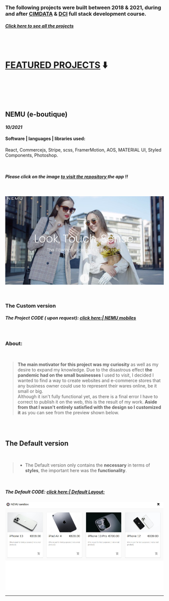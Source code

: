 ### The following projects were built between 2018 & 2021, during and after [CIMDATA](https://www.cimdata.de/weiterbildung/webentwicklung/) & [DCI](https://digitalcareerinstitute.org/) full stack development course.

##### [**Click here** to see all the projects](https://github.com/nadiamariduena/react)

<br>
<br>

# <u>FEATURED PROJECTS</u> ⬇️

<br>

<br>
<br>
<br>

## NEMU (e-boutique)

#### _10/2021_

#### Software | languages | libraries used:

React, Commercejs, Stripe, scss, FramerMotion, AOS, MATERIAL UI, Styled Components, Photoshop.

<!-- | Software | languages | libraries used: |
| :------: | :-------: | :-------------: |
|  col 1   |   col2    |      col 1      | -->

<br>

##### Please click on the image <u>**to visit the repository** </u>the app !!

<br>

[<img src="./img_readme/NEMU_1.jpg"/>](https://github.com/nadiamariduena/e-commerce-react-stripe)

<!-- [<img src="./img_readme/NEMU_2.jpg"/>]() -->

<br>

### The Custom version

##### The Project CODE ( upon request): [click here:| NEMU mobiles](https://github.com/nadiamariduena/custom-ecommerce-shop-react-stripe-clean)

<br>

### About:

<br>

> **The main motivator for this project was my curiosity** as well as my desire to expand my knowledge. Due to the disastrous effect **the pandemic had on the small businesses** I used to visit, I decided I wanted to find a way to create websites and e-commerce stores that any business owner could use to represent their wares online, be it small or big. <br>
> Although it isn't fully functional yet, as there is a final error I have to correct to publish it on the web, this is the result of my work.
> **Aside from that I wasn't entirely satisfied with the design so I customized it** as you can see from the preview shown below.

<br>
<br>

## The Default version

<br>

> - The Default version only contains the **necessary** in terms of **styles**, the important here was the **functionality**.

<br>

##### The Default CODE: [ click here:| Default Layout: ](https://github.com/nadiamariduena/e-commerce-react-stripe)

[<img src="./img_readme/nemu_default-design.jpg"/>](https://github.com/nadiamariduena/e-commerce-react-stripe)

<hr>
<br>
